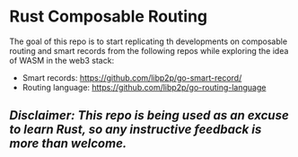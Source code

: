 # Rust Composable Routing
The goal of this repo is to start replicating th developments on composable routing and
smart records from the following repos while exploring the idea of WASM in the web3 stack:
- Smart records: https://github.com/libp2p/go-smart-record/
- Routing language: https://github.com/libp2p/go-routing-language

_Disclaimer: This repo is being used as an excuse to learn Rust, so any
instructive feedback is more than welcome._
- 
